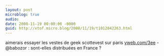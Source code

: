 ```yaml
---
layout: post
microblog: true
audio: 
date: 2008-11-19 00:00:00 -0000
guid: http://xtof.micro.blog/2008/11/19/t1012842263.html
---
```

aimerais essayer les vestes de geek scottevest sur paris [yweb.com/3ee](http://yweb.com/3ee) - @babozor : sont-elles distribuées en France ?
